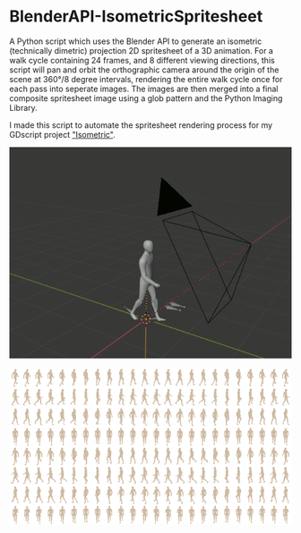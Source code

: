 # BlenderAPI-IsometricSpritesheet


A Python script which uses the Blender API to generate an isometric (technically dimetric) projection 2D spritesheet of a 3D animation.
For a walk cycle containing 24 frames, and 8 different viewing directions, this script will pan and orbit the orthographic camera around the origin of the scene at 360°/8 degree intervals, rendering the entire walk cycle once for each pass into seperate images. The images are then merged into a final composite spritesheet image using a glob pattern and the Python Imaging Library.

I made this script to automate the spritesheet rendering process for my GDscript project <a href="https://github.com/PaulBenMarsh/Isometric">"Isometric"</a>.

<p align="center">
<img src="https://github.com/PaulBenMarsh/BlenderAPI-IsometricSpritesheet/blob/master/screenshots/loop.gif?raw=true">
</p>

<p align="center">
<img src="https://github.com/PaulBenMarsh/BlenderAPI-IsometricSpritesheet/blob/master/screenshots/spritesheet_000_walk_24x8.png?raw=true">
</p>
